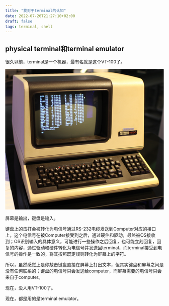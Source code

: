 ```yaml
---
title: "我对于terminal的认知"
date: 2022-07-26T21:27:10+02:00
draft: false
tags: terminal, shell
---
```


## physical terminal和terminal emulator

很久以前，terminal是一个机器，最有名就是这个VT-100了。

![VT-100](/static/DEC_VT100_terminal.jpeg)

屏幕是输出，键盘是输入。

键盘上的击打会被转化为电信号通过RS-232电缆发送到Computer对应的接口上，这个电信号在被Computer接受到之后，通过硬件和驱动，最终被OS接收到；OS识别输入的具体意义，可能进行一些操作之后回复，也可能立刻回复，回复的内容，通过驱动和硬件转化为电信号并发送回terminal，而terminal接受到电信号的操作是一致的，将其按照既定规则转化为屏幕上的字符。

所以，虽然感觉上是你敲击键盘直接在屏幕上打出文本，但其实键盘和屏幕之间是没有任何联系的；键盘的电信号只会发送给computer，而屏幕需要的电信号只会来自于computer。

现在，没人用VT-100了。

现在，都是用的是terminal emulator。
